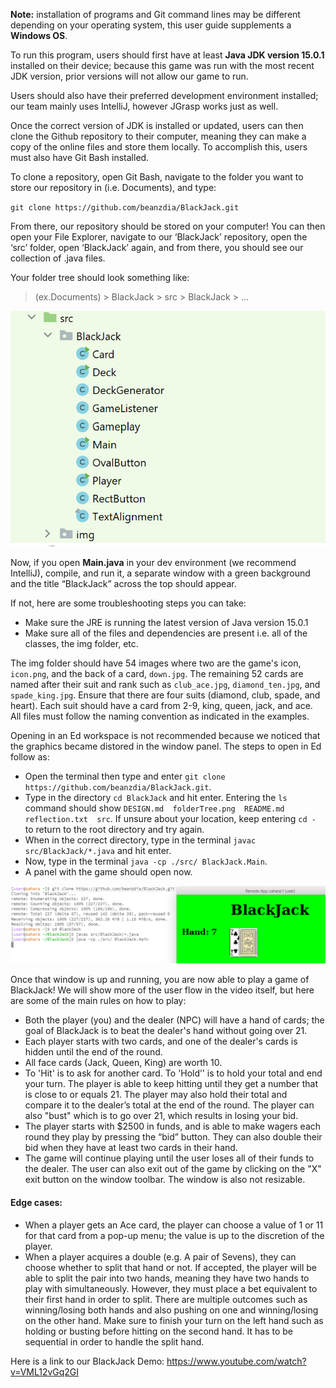 **Note:** installation of programs and Git command lines may be different depending on your operating system, this user guide supplements a **Windows OS**.

To run this program, users should first have at least **Java JDK version 15.0.1** installed on their device; because this game was run with the most recent JDK version, prior versions will not allow our game to run. 

Users should also have their preferred development environment installed; our team mainly uses IntelliJ, however JGrasp works just as well. 

Once the correct version of JDK is installed or updated, users can then clone the Github repository to their computer, meaning they can make a copy of the online files and store them locally. To accomplish this, users must also have Git Bash installed. 

To clone a repository, open Git Bash, navigate to the folder you want to store our repository in (i.e. Documents), and type: 

`git clone https://github.com/beanzdia/BlackJack.git`
    
From there, our repository should be stored on your computer! You can then open your File Explorer, navigate to our ‘BlackJack’ repository, open the ‘src’ folder, open ‘BlackJack’ again, and from there, you should see our collection of .java files. 

Your folder tree should look something like:
> (ex.Documents) > BlackJack > src > BlackJack > ...

![](folderTree.png)

Now, if you open **Main.java** in your dev environment (we recommend IntelliJ), compile, and run it, a separate window with a green background and the title “BlackJack” across the top should appear. 

If not, here are some troubleshooting steps you can take:
- Make sure the JRE is running the latest version of Java version 15.0.1
- Make sure all of the files and dependencies are present i.e. all of the classes, the img folder, etc.

The img folder should have 54 images where two are the game's icon, `icon.png`, and the back of a card, `down.jpg`. The remaining 52 cards are named after their suit and rank such as `club_ace.jpg`, `diamond_ten.jpg`, and `spade_king.jpg`. Ensure that there are four suits (diamond, club, spade, and heart). Each suit should have a card from 2-9, king, queen, jack, and ace. All files must follow the naming convention as indicated in the examples.

Opening in an Ed workspace is not recommended because we noticed that the graphics became distored in the window panel. The steps to open in Ed follow as:
- Open the terminal then type and enter `git clone https://github.com/beanzdia/BlackJack.git`.
- Type in the directory `cd BlackJack` and hit enter. Entering the `ls` command should show `DESIGN.md  folderTree.png  README.md  reflection.txt  src`. If unsure about your location, keep entering `cd -` to return to the root directory and try again.
- When in the correct directory, type in the terminal `javac src/BlackJack/*.java` and hit enter.
- Now, type in the terminal `java -cp ./src/ BlackJack.Main`.
- A panel with the game should open now.

![](ed_instructions.PNG)

Once that window is up and running, you are now able to play a game of BlackJack! We will show more of the user flow in the video itself, but here are some of the main rules on how to play:
- Both the player (you) and the dealer (NPC) will have a hand of cards; the goal of BlackJack is to beat the dealer's hand without going over 21.
- Each player starts with two cards, and one of the dealer's cards is hidden until the end of the round.
- All face cards (Jack, Queen, King) are worth 10.
- To 'Hit' is to ask for another card. To 'Hold’' is to hold your total and end your turn. The player is able to keep hitting until they get a number that is close to or equals 21. The player may also hold their total and compare it to the dealer’s total at the end of the round. The player can also "bust" which is to go over 21, which results in losing your bid.
- The player starts with $2500 in funds, and is able to make wagers each round they play by pressing the “bid” button. They can also double their bid when they have at least two cards in their hand.
- The game will continue playing until the user loses all of their funds to the dealer. The user can also exit out of the game by clicking on the "X" exit button on the window toolbar. The window is also not resizable.

#### Edge cases:
- When a player gets an Ace card, the player can choose a value of 1 or 11 for that card from a pop-up menu; the value is up to the discretion of the player.
- When a player acquires a double (e.g. A pair of Sevens), they can choose whether to split that hand or not. If accepted, the player will be able to split the pair into two hands, meaning they have two hands to play with simultaneously. However, they must place a bet equivalent to their first hand in order to split. There are multiple outcomes such as winning/losing both hands and also pushing on one and winning/losing on the other hand. Make sure to finish your turn on the left hand such as holding or busting before hitting on the second hand. It has to be sequential in order to handle the split hand.

Here is a link to our BlackJack Demo:
https://www.youtube.com/watch?v=VML12vGq2GI

